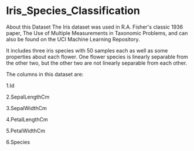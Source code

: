 # Iris_Species_Classification

About this Dataset
The Iris dataset was used in R.A. Fisher's classic 1936 paper, The Use of Multiple Measurements in Taxonomic Problems, and can also be found on the UCI Machine Learning Repository.

It includes three iris species with 50 samples each as well as some properties about each flower. One flower species is linearly separable from the other two, but the other two are not linearly separable from each other.

The columns in this dataset are:

1.Id

2.SepalLengthCm

3.SepalWidthCm

4.PetalLengthCm

5.PetalWidthCm

6.Species
